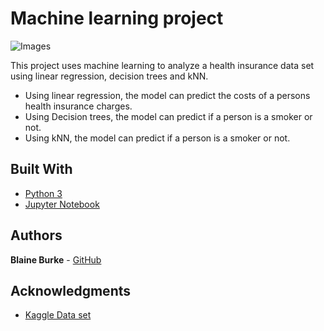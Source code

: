 # Machine learning project

![Images](LINK)

This project uses machine learning to analyze a health insurance data set using linear regression, decision trees and kNN.


* Using linear regression, the model can predict the costs of a persons health insurance charges.
* Using Decision trees, the model can predict if a person is a smoker or not.
* Using kNN, the model can predict if a person is a smoker or not.

## Built With

* [Python 3](https://www.python.org/downloads/)
* [Jupyter Notebook](https://jupyter.org/)

## Authors

**Blaine Burke** - [GitHub](https://github.com/BurkeBlaine1999)

## Acknowledgments
* [Kaggle Data set](https://www.kaggle.com/datasets/mirichoi0218/insurance)

